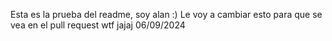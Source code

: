 Esta es la prueba del readme, soy alan :)
Le voy a cambiar esto para que se vea en el pull request wtf jajaj
06/09/2024
